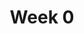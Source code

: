 ---
    title: Week 0
    weekNumber: 0
    days:
      - date: 2022-9-23
        events:
          "**LEC 1**{: .label .label-lecture } Introduction [💻](https://datahub.ucsd.edu/hub/user-redirect/git-pull?repo=https%3A%2F%2Fgithub.com%2Fdsc-courses%2Fdsc10-2022-fa&urlpath=tree%2Fdsc10-2022-fa%2Flectures%2Flec01%2Flec01.ipynb&branch=main) [✏️](resources/lectures/lec01/lec01.html)":
            "[CIT 1.2-1.3](https://inferentialthinking.com/chapters/01/2/why-data-science.html)"
          "**SUR**{: .label .label-survey } [Beginning of Quarter Survey](https://forms.gle/PcQ2dMZmunReUKyN9)":
                
---
